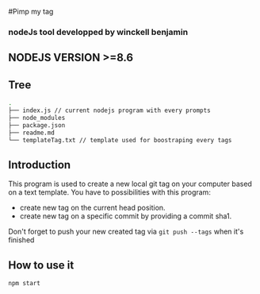#Pimp my tag
### nodeJs tool developped by winckell benjamin
## NODEJS VERSION >=8.6 
## Tree
```bash
.
├── index.js // current nodejs program with every prompts
├── node_modules 
├── package.json
├── readme.md
└── templateTag.txt // template used for boostraping every tags
```
## Introduction
This program is used to create a new local git tag on your computer based on a text template.
You have to possibilities with this program:
- create new tag on the current head position.
- create new tag on a specific commit by providing a commit sha1.

Don't forget to push your new created tag via `git push --tags` when it's finished

## How to use it
```bash
npm start
```
